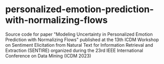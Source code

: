 # personalized-emotion-prediction-with-normalizing-flows
Source code for paper "Modeling Uncertainty in Personalized Emotion Prediction with Normalizing Flows" published at the 13th ICDM Workshop on Sentiment Elicitation from Natural Text for Information Retrieval and Extraction (SENTIRE) organized during the 23rd IEEE International Conference on Data Mining (ICDM 2023)
